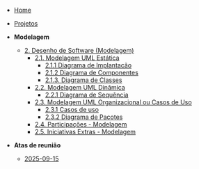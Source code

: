 <!-- docs/_sidebar.md -->

- [Home](/docs)
- [Projetos](/docs/Projeto/Projeto.md)

- **Modelagem**
  - [2. Desenho de Software (Modelagem)](Modelagem/2.Modelagem.md)
    - [2.1. Modelagem UML Estática](/Modelagem/2.1.ModelagemEstatica.md)
      - [2.1.1 Diagrama de Implantacão](/Modelagem/2.1.1.DiagramaDeImplantacao.md)
      - [2.1.2 Diagrama de Componentes ](/Modelagem/2.1.2.DiagramaDeComponentes.md)
      - [2.1.3. Diagrama de Classes](./Modelagem/2.1.3.DiagramaDeClassesUML.md)
    - [2.2. Modelagem UML Dinâmica](/docs/Modelagem/2.2.ModelagemDinamica.md)
      - [2.2.1 Diagrama de Sequência](/Modelagem/2.2.1.DiagramaDeSequencia.md)
    - [2.3. Modelagem UML Organizacional ou Casos de Uso](/docs/Modelagem/2.3.ModelagemOrganizacionalCasosDeUso.md)
      - [2.3.1 Casos de uso](/Modelagem/2.3.1.CasosDeUso.md)
      - [2.3.2 Diagrama de Pacotes](/Modelagem/2.3.1.DiagramaDePacotes.md)
    - [2.4. Participações - Modelagem](/docs/Modelagem/2.4.ParticipacoesModelagem.md)
    - [2.5. Iniciativas Extras - Modelagem](/docs/Modelagem/2.5.IniciativasExtras.md)

- **Atas de reunião**
  - [2025-09-15](./Atas/2025-09-15.md)
